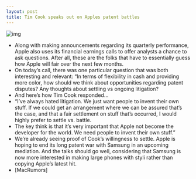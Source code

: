 ```yaml
---
layout: post
title: Tim Cook speaks out on Apples patent battles
---
```

![img](http://media.idownloadblog.com/wp-content/uploads/2012/02/tim-cook.jpg)
* Along with making announcements regarding its quarterly performance, Apple also uses its financial earnings calls to offer analysts a chance to ask questions. After all, these are the folks that have to essentially guess how Apple will fair over the next few months.
* On today’s call, there was one particular question that was both interesting and relevant: “In terms of flexibility in cash and providing more color, how should we think about opportunities regarding patent disputes? Any thoughts about settling vs ongoing litigation?
* And here’s how Tim Cook responded…
* “I’ve always hated litigation. We just want people to invent their own stuff. If we could get an arrangement where we can be assured that’s the case, and that a fair settlement on stuff that’s occurred, I would highly prefer to settle vs. battle.
* The key think is that it’s very important that Apple not become the developer for the world. We need people to invent their own stuff.”
* We’re already seeing proof of Cook’s willingness to settle. Apple is hoping to end its long patent war with Samsung in an upcoming mediation. And the talks should go well, considering that Samsung is now more interested in making large phones with styli rather than copying Apple’s latest hit.
* [MacRumors]

